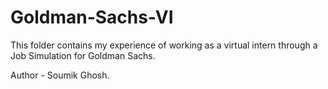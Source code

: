 # Goldman-Sachs-VI
This folder contains my experience of working as a virtual intern through a Job Simulation for Goldman Sachs. 

Author - Soumik Ghosh.
